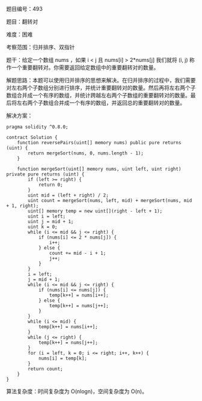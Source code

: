 题目编号：493

题目：翻转对

难度：困难

考察范围：归并排序、双指针

题干：给定一个数组 nums ，如果 i < j 且 nums[i] > 2*nums[j] 我们就将 (i, j) 称作一个重要翻转对。你需要返回给定数组中的重要翻转对的数量。

解题思路：本题可以使用归并排序的思想来解决。在归并排序的过程中，我们需要对左右两个子数组分别进行排序，并统计重要翻转对的数量。然后再将左右两个子数组合并成一个有序的数组，并统计跨越左右两个子数组的重要翻转对的数量。最后将左右两个子数组合并成一个有序的数组，并返回总的重要翻转对的数量。

解决方案：

```solidity
pragma solidity ^0.8.0;

contract Solution {
    function reversePairs(uint[] memory nums) public pure returns (uint) {
        return mergeSort(nums, 0, nums.length - 1);
    }

    function mergeSort(uint[] memory nums, uint left, uint right) private pure returns (uint) {
        if (left >= right) {
            return 0;
        }
        uint mid = (left + right) / 2;
        uint count = mergeSort(nums, left, mid) + mergeSort(nums, mid + 1, right);
        uint[] memory temp = new uint[](right - left + 1);
        uint i = left;
        uint j = mid + 1;
        uint k = 0;
        while (i <= mid && j <= right) {
            if (nums[i] <= 2 * nums[j]) {
                i++;
            } else {
                count += mid - i + 1;
                j++;
            }
        }
        i = left;
        j = mid + 1;
        while (i <= mid && j <= right) {
            if (nums[i] <= nums[j]) {
                temp[k++] = nums[i++];
            } else {
                temp[k++] = nums[j++];
            }
        }
        while (i <= mid) {
            temp[k++] = nums[i++];
        }
        while (j <= right) {
            temp[k++] = nums[j++];
        }
        for (i = left, k = 0; i <= right; i++, k++) {
            nums[i] = temp[k];
        }
        return count;
    }
}
```

算法复杂度：时间复杂度为 O(nlogn)，空间复杂度为 O(n)。